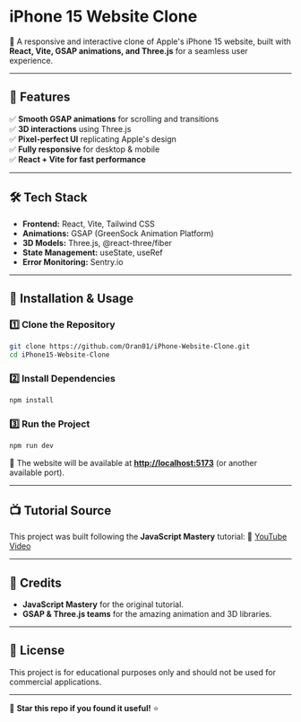 # iPhone 15 Website Clone

🚀 A responsive and interactive clone of Apple's iPhone 15 website, built with **React, Vite, GSAP animations, and Three.js** for a seamless user experience.

---

## 📌 Features

✅ **Smooth GSAP animations** for scrolling and transitions  
✅ **3D interactions** using Three.js  
✅ **Pixel-perfect UI** replicating Apple's design  
✅ **Fully responsive** for desktop & mobile  
✅ **React + Vite for fast performance**

---

## 🛠️ Tech Stack

- **Frontend:** React, Vite, Tailwind CSS
- **Animations:** GSAP (GreenSock Animation Platform)
- **3D Models:** Three.js, @react-three/fiber
- **State Management:** useState, useRef
- **Error Monitoring:** Sentry.io

---

## 🚀 Installation & Usage

### 1️⃣ Clone the Repository

```bash
git clone https://github.com/Oran01/iPhone-Website-Clone.git
cd iPhone15-Website-Clone
```

### 2️⃣ Install Dependencies

```bash
npm install
```

### 3️⃣ Run the Project

```bash
npm run dev
```

🔹 The website will be available at **<http://localhost:5173>** (or another available port).

---

## 📺 Tutorial Source

This project was built following the **JavaScript Mastery** tutorial:
🎥 [YouTube Video](https://www.youtube.com/watch?v=RbxHZwFtRT4&t=14266s)

---

## 🤝 Credits

- **JavaScript Mastery** for the original tutorial.
- **GSAP & Three.js teams** for the amazing animation and 3D libraries.

---

## 📝 License

This project is for educational purposes only and should not be used for commercial applications.

---

🌟 **Star this repo if you found it useful!** ⭐
